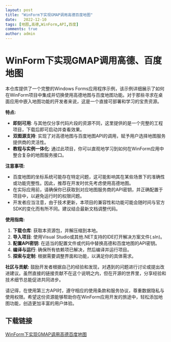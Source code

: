 ```yaml
---
layout: post
title: "WinForm下实现GMAP调用高德百度地图"
date:   2022-12-10
tags: [地图,高德,WinForm,API,百度]
comments: true
author: admin
---
```

# WinForm下实现GMAP调用高德、百度地图

本仓库提供了一个完整的Windows Forms应用程序示例，该示例详细展示了如何在WinForm项目中集成并切换使用高德地图与百度地图功能。对于那些寻求在桌面应用中嵌入地图功能的开发者来说，这是一个直接可部署和学习的宝贵资源。

**特点:**
- **即刻可用**: 与其他仅分享代码片段的资源不同，这里提供的是一个完整的工程项目，下载后即可启动并查看效果。
- **双图源支持**: 实现了对高德地图与百度地图API的调用，赋予用户选择地图服务提供商的灵活性。
- **教程与实例一体化**: 通过此项目，你可以直观地学习到如何在WinForm应用中整合复杂的地图服务接口。

**注意事项:**
- 百度地图的坐标系统可能存在特定问题，这可能影响其在某些场景下的准确性或功能完整性。因此，推荐在开发时优先考虑使用高德地图。
- 在实际应用前，请确保你已获取到对应地图服务商的API密钥，并正确配置于项目中，以避免运行时的权限问题。
- 开发者应当注意，由于技术更新，本项目的兼容性和功能可能会随时间与官方SDK的变化而有所不同。建议结合最新文档调整代码。

**使用指南:**
1. **下载仓库**: 获取本资源包，并解压缩到本地。
2. **导入项目**: 使用Visual Studio或其他.NET支持的IDE打开解决方案文件(.sln)。
3. **配置API密钥**: 在适当的配置文件或代码中替换高德和百度地图的API密钥。
4. **编译与运行**: 确保所有依赖项已解决，然后编译并运行项目。
5. **探索与定制**: 根据需要调整界面和功能，以满足你的具体需求。

**社区与贡献:**
鼓励开发者根据自己的经验和发现，对遇到的问题进行讨论或提出改进建议。虽然直接的链接贡献不在这个说明之内，但在开源的世界里，分享经验和技术细节总能促进共同进步。

请记得，在使用第三方API时，遵守相应的使用条款和服务协议，尊重数据隐私与使用权限。希望这份资源能够帮助你在WinForm应用开发的旅途中，轻松添加地图功能，创造更加丰富的用户体验。

## 下载链接

[WinForm下实现GMAP调用高德百度地图](https://pan.quark.cn/s/1acdab4aec4e)